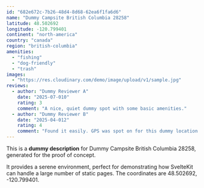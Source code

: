```yaml
---
id: "682e672c-7b26-48d4-8d68-62ea6f1fa6d6"
name: "Dummy Campsite British Columbia 28258"
latitude: 48.502692
longitude: -120.799401
continent: "north-america"
country: "canada"
region: "british-columbia"
amenities:
  - "fishing"
  - "dog-friendly"
  - "trash"
images:
  - "https://res.cloudinary.com/demo/image/upload/v1/sample.jpg"
reviews:
  - author: "Dummy Reviewer A"
    date: "2025-07-010"
    rating: 3
    comment: "A nice, quiet dummy spot with some basic amenities."
  - author: "Dummy Reviewer B"
    date: "2025-04-012"
    rating: 4
    comment: "Found it easily. GPS was spot on for this dummy location."
---
```


This is a **dummy description** for Dummy Campsite British Columbia 28258, generated for the proof of concept.

It provides a serene environment, perfect for demonstrating how SvelteKit can handle a large number of static pages. The coordinates are 48.502692, -120.799401.
